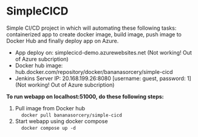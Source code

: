 # SimpleCICD
Simple CI/CD project in which will automating these following tasks: containerized app to create docker image, build image, push image to Docker Hub and finally deploy app on Azure.

- App deploy on: simplecicd-demo.azurewebsites.net (Not working! Out of Azure subcription)
- Docker hub image: hub.docker.com/repository/docker/bananasorcery/simple-cicd
- Jenkins Server IP: 20.168.199.26:8080 [username: guest, password: 1] (Not working! Out of Azure subcription)

<strong>To run webapp on localhost:51000, do these following steps:</strong>
1. Pull image from Docker hub  
&nbsp;&nbsp;&nbsp;&nbsp;`docker pull bananasorcery/simple-cicd`
3. Start webapp using docker compose  
&nbsp;&nbsp;&nbsp;&nbsp;`docker compose up -d`
